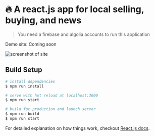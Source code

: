 # 🔥 A react.js app for local selling, buying, and news

> You need a firebase and algolia accounts to run this application

Demo site: Coming soon

![screenshot of site](https://raw.githubusercontent.com/psanders/nearo/master/public/images/nearo_item.jpg "Local selling, buying, and news")

## Build Setup

``` bash
# install dependencies
$ npm run install

# serve with hot reload at localhost:3000
$ npm run start

# build for production and launch server
$ npm run build
$ npm run start
```

For detailed explanation on how things work, checkout [React.js docs](https://reactjs.org/).

